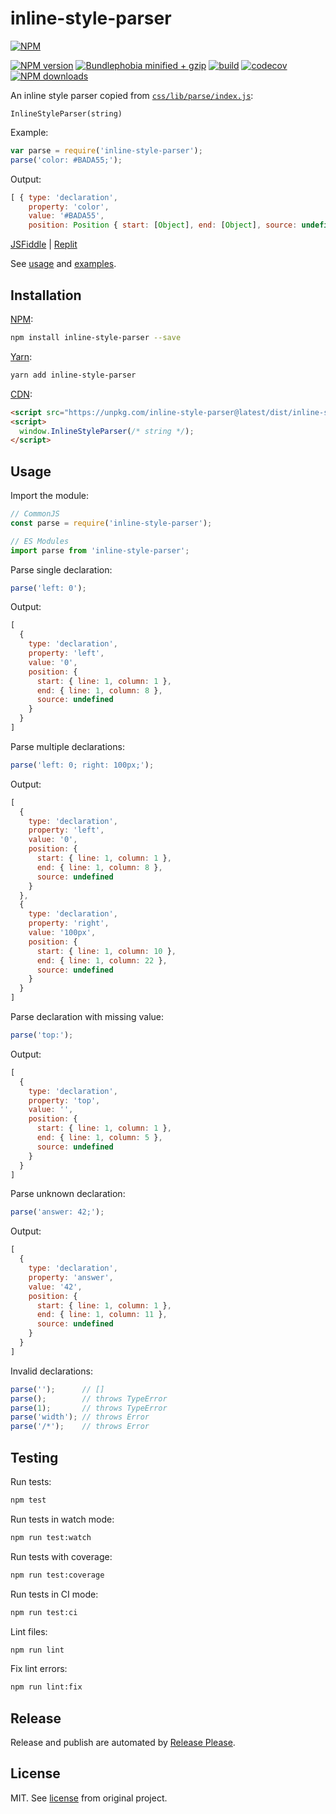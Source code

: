 # inline-style-parser

[![NPM](https://nodei.co/npm/inline-style-parser.png)](https://nodei.co/npm/inline-style-parser/)

[![NPM version](https://badgen.net/npm/v/inline-style-parser)](https://www.npmjs.com/package/inline-style-parser)
[![Bundlephobia minified + gzip](https://badgen.net/bundlephobia/minzip/inline-style-parser)](https://bundlephobia.com/package/inline-style-parser)
[![build](https://github.com/remarkablemark/inline-style-parser/actions/workflows/build.yml/badge.svg)](https://github.com/remarkablemark/inline-style-parser/actions/workflows/build.yml)
[![codecov](https://codecov.io/gh/remarkablemark/inline-style-parser/branch/master/graph/badge.svg?token=B8EEK5709W)](https://codecov.io/gh/remarkablemark/inline-style-parser)
[![NPM downloads](https://badgen.net/npm/dm/inline-style-parser)](https://www.npmjs.com/package/inline-style-parser)

An inline style parser copied from [`css/lib/parse/index.js`](https://github.com/reworkcss/css/blob/v2.2.4/lib/parse/index.js):

```
InlineStyleParser(string)
```

Example:

```js
var parse = require('inline-style-parser');
parse('color: #BADA55;');
```

Output:

```js
[ { type: 'declaration',
    property: 'color',
    value: '#BADA55',
    position: Position { start: [Object], end: [Object], source: undefined } } ]
```

[JSFiddle](https://jsfiddle.net/remarkablemark/hcxbpwq8/) | [Replit](https://replit.com/@remarkablemark/inline-style-parser)

See [usage](#usage) and [examples](https://github.com/remarkablemark/inline-style-parser/tree/master/examples).

## Installation

[NPM](https://www.npmjs.com/package/inline-style-parser):

```sh
npm install inline-style-parser --save
```

[Yarn](https://yarnpkg.com/package/inline-style-parser):

```sh
yarn add inline-style-parser
```

[CDN](https://unpkg.com/inline-style-parser/):

```html
<script src="https://unpkg.com/inline-style-parser@latest/dist/inline-style-parser.min.js"></script>
<script>
  window.InlineStyleParser(/* string */);
</script>
```

## Usage

Import the module:

```js
// CommonJS
const parse = require('inline-style-parser');

// ES Modules
import parse from 'inline-style-parser';
```

Parse single declaration:

```js
parse('left: 0');
```

Output:

```js
[
  {
    type: 'declaration',
    property: 'left',
    value: '0',
    position: {
      start: { line: 1, column: 1 },
      end: { line: 1, column: 8 },
      source: undefined
    }
  }
]
```

Parse multiple declarations:

```js
parse('left: 0; right: 100px;');
```

Output:

```js
[
  {
    type: 'declaration',
    property: 'left',
    value: '0',
    position: {
      start: { line: 1, column: 1 },
      end: { line: 1, column: 8 },
      source: undefined
    }
  },
  {
    type: 'declaration',
    property: 'right',
    value: '100px',
    position: {
      start: { line: 1, column: 10 },
      end: { line: 1, column: 22 },
      source: undefined
    }
  }
]
```

Parse declaration with missing value:

```js
parse('top:');
```

Output:

```js
[
  {
    type: 'declaration',
    property: 'top',
    value: '',
    position: {
      start: { line: 1, column: 1 },
      end: { line: 1, column: 5 },
      source: undefined
    }
  }
]
```

Parse unknown declaration:

```js
parse('answer: 42;');
```

Output:

```js
[
  {
    type: 'declaration',
    property: 'answer',
    value: '42',
    position: {
      start: { line: 1, column: 1 },
      end: { line: 1, column: 11 },
      source: undefined
    }
  }
]
```

Invalid declarations:

```js
parse('');      // []
parse();        // throws TypeError
parse(1);       // throws TypeError
parse('width'); // throws Error
parse('/*');    // throws Error
```

## Testing

Run tests:

```sh
npm test
```

Run tests in watch mode:

```sh
npm run test:watch
```

Run tests with coverage:

```sh
npm run test:coverage
```

Run tests in CI mode:

```sh
npm run test:ci
```

Lint files:

```sh
npm run lint
```

Fix lint errors:

```sh
npm run lint:fix
```

## Release

Release and publish are automated by [Release Please](https://github.com/googleapis/release-please).

## License

MIT. See [license](https://github.com/reworkcss/css/blob/v2.2.4/LICENSE) from original project.

